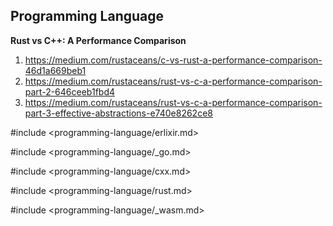 ## Programming Language

**Rust vs C++: A Performance Comparison**

1. https://medium.com/rustaceans/c-vs-rust-a-performance-comparison-46d1a669beb1
2. https://medium.com/rustaceans/rust-vs-c-a-performance-comparison-part-2-646ceeb1fbd4
3. https://medium.com/rustaceans/rust-vs-c-a-performance-comparison-part-3-effective-abstractions-e740e8262ce8

#include <programming-language/erlixir.md>

#include <programming-language/_go.md>

#include <programming-language/cxx.md>

#include <programming-language/rust.md>

#include <programming-language/_wasm.md>
